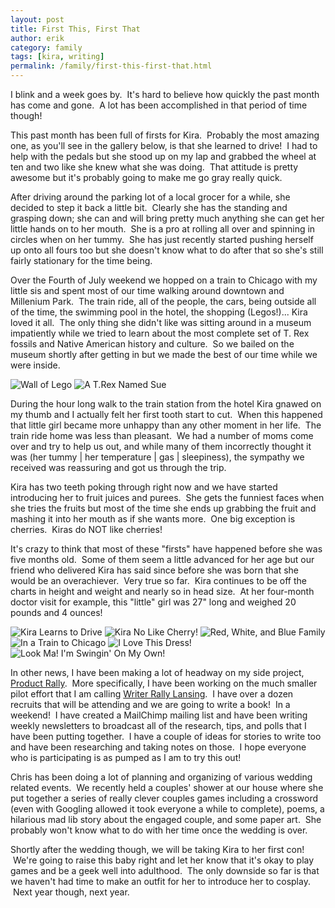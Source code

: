 ```yaml
---
layout: post
title: First This, First That
author: erik
category: family
tags: [kira, writing]
permalink: /family/first-this-first-that.html
---
```


I blink and a week goes by.  It's hard to believe how quickly the past month has come and gone.  A lot has been accomplished in that period of time though!

This past month has been full of firsts for Kira.  Probably the most amazing one, as you'll see in the gallery below, is that she learned to drive!  I had to help with the pedals but she stood up on my lap and grabbed the wheel at ten and two like she knew what she was doing.  That attitude is pretty awesome but it's probably going to make me go gray really quick.

After driving around the parking lot of a local grocer for a while, she decided to step it back a little bit.  Clearly she has the standing and grasping down; she can and will bring pretty much anything she can get her little hands on to her mouth.  She is a pro at rolling all over and spinning in circles when on her tummy.  She has just recently started pushing herself up onto all fours too but she doesn't know what to do after that so she's still fairly stationary for the time being.

Over the Fourth of July weekend we hopped on a train to Chicago with my little sis and spent most of our time walking around downtown and Millenium Park.  The train ride, all of the people, the cars, being outside all of the time, the swimming pool in the hotel, the shopping (Legos!)... Kira loved it all.  The only thing she didn't like was sitting around in a museum impatiently while we tried to learn about the most complete set of T. Rex fossils and Native American history and culture.  So we bailed on the museum shortly after getting in but we made the best of our time while we were inside.

<div class="gala">
  <img src="/img/wall-of-lego.jpg" alt="Wall of Lego"/>
  <img src="/img/a-t-rex-named-sue.jpg" alt="A T.Rex Named Sue"/>
</div>

During the hour long walk to the train station from the hotel Kira gnawed on my thumb and I actually felt her first tooth start to cut.  When this happened that little girl became more unhappy than any other moment in her life.  The train ride home was less than pleasant.  We had a number of moms come over and try to help us out, and while many of them incorrectly thought it was (her tummy \| her temperature \| gas \| sleepiness), the sympathy we received was reassuring and got us through the trip.

Kira has two teeth poking through right now and we have started introducing her to fruit juices and purees.  She gets the funniest faces when she tries the fruits but most of the time she ends up grabbing the fruit and mashing it into her mouth as if she wants more.  One big exception is cherries.  Kiras do NOT like cherries!

It's crazy to think that most of these "firsts" have happened before she was five months old.  Some of them seem a little advanced for her age but our friend who delivered Kira has said since before she was born that she would be an overachiever.  Very true so far.  Kira continues to be off the charts in height and weight and nearly so in head size.  At her four-month doctor visit for example, this "little" girl was 27" long and weighed 20 pounds and 4 ounces!

<div class="gala">
  <img src="/img/kira-learns-to-drive.jpg" alt="Kira Learns to Drive"/>
  <img src="/img/kira-no-like-cherry.jpg" alt="Kira No Like Cherry!"/>
  <img src="/img/red-white-blue-family.jpg" alt="Red, White, and Blue Family"/>
  <img src="/img/in-a-train-to-chicago.jpg" alt="In a Train to Chicago"/>
  <img src="/img/i-love-this-dress.jpg" alt="I Love This Dress!"/>
  <img src="/img/swingin-on-my-own.jpg" alt="Look Ma! I'm Swingin' On My Own!"/>
</div>

In other news, I have been making a lot of headway on my side project, [Product Rally](http://productrally.com).  More specifically, I have been working on the much smaller pilot effort that I am calling [Writer Rally Lansing](http://productrally.com/category/lansing/writers/2013-pilot/).  I have over a dozen recruits that will be attending and we are going to write a book!  In a weekend!  I have created a MailChimp mailing list and have been writing weekly newsletters to broadcast all of the research, tips, and polls that I have been putting together.  I have a couple of ideas for stories to write too and have been researching and taking notes on those.  I hope everyone who is participating is as pumped as I am to try this out!

Chris has been doing a lot of planning and organizing of various wedding related events.  We recently held a couples' shower at our house where she put together a series of really clever couples games including a crossword (even with Googling allowed it took everyone a while to complete), poems, a hilarious mad lib story about the engaged couple, and some paper art.  She probably won't know what to do with her time once the wedding is over.

Shortly after the wedding though, we will be taking Kira to her first con!  We're going to raise this baby right and let her know that it's okay to play games and be a geek well into adulthood.  The only downside so far is that we haven't had time to make an outfit for her to introduce her to cosplay.  Next year though, next year.
